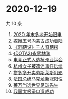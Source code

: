 # 2020-12-19

共 10 条

<!-- BEGIN -->
<!-- 最后更新时间 Sat Dec 19 2020 01:27:47 GMT+0800 (CST) -->
1. [2020 年末多地开始限电](https://www.zhihu.com/search?q=限电)
1. [嫦娥五号内蒙古成功着陆](https://www.zhihu.com/search?q=嫦娥五号)
1. [《奇葩说》千人奇葩捞](https://www.zhihu.com/search?q=奇葩说)
1. [《DOTA2》永雾林渊](https://www.zhihu.com/search?q=dota2)
1. [电竞正式入选杭州亚运会](https://www.zhihu.com/search?q=电竞入亚)
1. [杭州女子被造谣事件后续](https://www.zhihu.com/search?q=女子被冤枉出轨)
1. [拼多多开卖劳斯莱斯幻影](https://www.zhihu.com/search?q=拼多多劳斯莱斯)
1. [法国总统马克龙新冠阳性](https://www.zhihu.com/search?q=马克龙新冠)
1. [莱万当选世界足球先生](https://www.zhihu.com/search?q=莱万)
1. [我国太极拳申遗成功](https://www.zhihu.com/search?q=太极拳)
<!-- END -->
